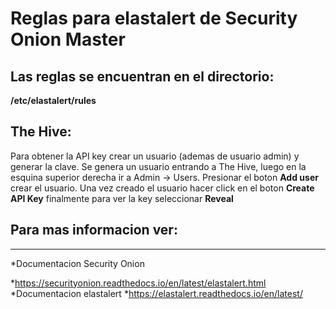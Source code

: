 # Reglas para elastalert de Security Onion Master

## Las reglas se encuentran en el directorio:
**/etc/elastalert/rules**

## The Hive:
Para obtener la API key crear un usuario (ademas de usuario admin) y generar la clave.
Se genera un usuario entrando a The Hive, luego en la esquina superior derecha ir a Admin -> Users. Presionar el boton **Add user** crear el usuario.
Una vez creado el usuario hacer click en el boton **Create API Key** finalmente para ver la key seleccionar **Reveal**


## Para mas informacion ver:
-------------------------
*Documentacion Security Onion

 *https://securityonion.readthedocs.io/en/latest/elastalert.html
*Documentacion elastalert
 *https://elastalert.readthedocs.io/en/latest/


